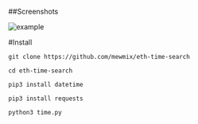 ##Screenshots

![example](https://user-images.githubusercontent.com/42463809/182494954-38f34577-7d1f-4168-a320-68bee0e1da83.gif)

#Install
```
git clone https://github.com/mewmix/eth-time-search

cd eth-time-search

pip3 install datetime 

pip3 install requests

python3 time.py 
```

